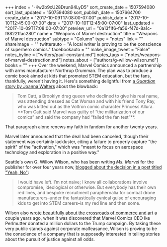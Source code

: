 +++
index = "-Kw2b9xU28Drun94LyD5"
sort_create_date = 1507594080
sort_last_updated = 1507594080
sort_publish_date = 1507664700
create_date = "2017-10-09T17:08:00-07:00"
publish_date = "2017-10-10T12:45:00-07:00"
date = "2017-10-10T12:45:00-07:00"
last_updated = "2017-10-09T17:08:00-07:00"
preview_url = "0a13f1f6-fa56-f47d-8a1c-f88221fac280"
name = "Weapons of Marvel destruction"
title = "Weapons of Marvel destruction"
subtype = "Column"
type = "notes"
link = ""
shareimage = ""
twitterauto = "A local writer is proving to be the conscience of superhero comics."
facebookauto = ""
make_image_tweet = "False"
notes_byline = ["writers/paul-constant.md"]
notes_tags = ["notes/weapons-of-marvel-destruction.md"]
notes_about = ["authors/g-willow-wilson.md"]
books = ""
+++
Over the weekend, Marvel Comics announced a partnership with arms manufacturer Northrup Grumman. The plan was to produce a comic book aimed at kids that promoted STEM education, but the fans, thankfully, weren't having it. Here's something delightful from [a *Guardian* story by Joanna Walters](https://www.theguardian.com/culture/2017/oct/07/marvel-northrop-grumman-comic-con-fan-rebellion?CMP=share_btn_tw) about the blowback:

<blockquote>Tom Catt, a Brooklyn drag queen who declined to give his real name, was attending dressed as Cat Woman and with his friend Tony Ray, who was kitted out as the Voltron comic character Princess Allura. **Tom Catt said Marvel was guilty of “the militarization of our comics” and said the company had “failed the fan test”**.</blockquote>

That paragraph alone renews my faith in fandom for another twenty years. 

Marvel later announced that the deal had been canceled, though their statement was certainly lackluster, citing a failure to properly capture "the spirit" of the "activation," which was "meant to focus on aerospace technology and exploration in a positive way."

Seattle's own G. Willow Wilson, who has been writing *Ms. Marvel* for the publisher for over four years now, [blogged about the decision in a post titled "Yeah, No"](http://gwillowwilson.com/post/166159537168/yeah-no):

<blockquote>I would have left. I’m not naive; I know all collaborations involve compromise, ideological or otherwise. But everybody has their own red lines, and bespoke recruitment paraphernalia for combat drone manufacturers–under the fantastically cynical guise of encouraging kids to get into STEM careers–is my red line and then some.</blockquote>

Wilson also [wrote beautifully about the crossroads of commerce and art](http://www.seattlereviewofbooks.com/notes/2016/01/30/g-willow-wilson-on-commercial-art-ethics-and-donald-trump/) a couple years ago, when it was discovered that Marvel Comics CEO Ike Perlmutter donated a million dollars to the Trump campaign. By taking these very public stands against corporate malfeasance, Wilson is proving to be the conscience of a company that is supposedly interested in telling stories about the pursuit of justice against all odds. 


